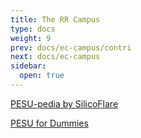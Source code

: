 ```yaml
---
title: The RR Campus
type: docs
weight: 9
prev: docs/ec-campus/contri
next: docs/ec-campus
sidebar:
  open: true
---
```


[PESU-pedia by SilicoFlare](https://pesupedia.vercel.app/intro.html)

[PESU for Dummies](https://hackerspace-pesu.github.io/pesu-for-dummies/)